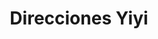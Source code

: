 ---
title: "Direcciones Yiyi"
url: /ciudad-autonoma-de-buenos-aires/direcciones-yiyi/
shop: general
---